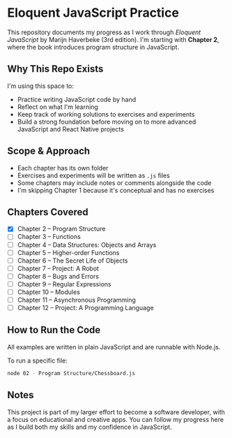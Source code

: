# Eloquent JavaScript Practice

This repository documents my progress as I work through *Eloquent JavaScript* by Marijn Haverbeke (3rd edition). I'm starting with **Chapter 2**, where the book introduces program structure in JavaScript.

## Why This Repo Exists

I'm using this space to:
- Practice writing JavaScript code by hand
- Reflect on what I'm learning
- Keep track of working solutions to exercises and experiments
- Build a strong foundation before moving on to more advanced JavaScript and React Native projects

## Scope & Approach

- Each chapter has its own folder
- Exercises and experiments will be written as `.js` files
- Some chapters may include notes or comments alongside the code
- I'm skipping Chapter 1 because it's conceptual and has no exercises

## Chapters Covered

- [x] Chapter 2 – Program Structure
- [ ] Chapter 3 – Functions
- [ ] Chapter 4 – Data Structures: Objects and Arrays
- [ ] Chapter 5 – Higher-order Functions
- [ ] Chapter 6 – The Secret Life of Objects
- [ ] Chapter 7 – Project: A Robot
- [ ] Chapter 8 – Bugs and Errors
- [ ] Chapter 9 – Regular Expressions
- [ ] Chapter 10 – Modules
- [ ] Chapter 11 – Asynchronous Programming
- [ ] Chapter 12 – Project: A Programming Language

## How to Run the Code

All examples are written in plain JavaScript and are runnable with Node.js.

To run a specific file:

```bash
node 02 - Program Structure/Chessboard.js
```

## Notes
This project is part of my larger effort to become a software developer, with a focus on educational and creative apps. You can follow my progress here as I build both my skills and my confidence in JavaScript.
